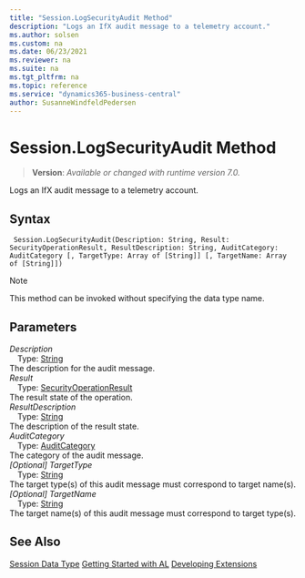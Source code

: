 ```yaml
---
title: "Session.LogSecurityAudit Method"
description: "Logs an IfX audit message to a telemetry account."
ms.author: solsen
ms.custom: na
ms.date: 06/23/2021
ms.reviewer: na
ms.suite: na
ms.tgt_pltfrm: na
ms.topic: reference
ms.service: "dynamics365-business-central"
author: SusanneWindfeldPedersen
---
```

[//]: # (START>DO_NOT_EDIT)
[//]: # (IMPORTANT:Do not edit any of the content between here and the END>DO_NOT_EDIT.)
[//]: # (Any modifications should be made in the .xml files in the ModernDev repo.)
# Session.LogSecurityAudit Method
> **Version**: _Available or changed with runtime version 7.0._

Logs an IfX audit message to a telemetry account.


## Syntax
```AL
 Session.LogSecurityAudit(Description: String, Result: SecurityOperationResult, ResultDescription: String, AuditCategory: AuditCategory [, TargetType: Array of [String]] [, TargetName: Array of [String]])
```
> [!NOTE]
> This method can be invoked without specifying the data type name.
## Parameters
*Description*  
&emsp;Type: [String](../string/string-data-type.md)  
The description for the audit message.  
*Result*  
&emsp;Type: [SecurityOperationResult](../securityoperationresult/securityoperationresult-option.md)  
The result state of the operation.  
*ResultDescription*  
&emsp;Type: [String](../string/string-data-type.md)  
The description of the result state.  
*AuditCategory*  
&emsp;Type: [AuditCategory](../auditcategory/auditcategory-option.md)  
The category of the audit message.  
*[Optional] TargetType*  
&emsp;Type: [String](../string/string-data-type.md)  
The target type(s) of this audit message must correspond to target name(s).  
*[Optional] TargetName*  
&emsp;Type: [String](../string/string-data-type.md)  
The target name(s) of this audit message must correspond to target type(s).  



[//]: # (IMPORTANT: END>DO_NOT_EDIT)
## See Also
[Session Data Type](session-data-type.md)
[Getting Started with AL](../../devenv-get-started.md)
[Developing Extensions](../../devenv-dev-overview.md)  